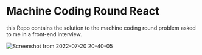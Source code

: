 # Machine Coding Round React

this Repo contains the solution to the machine coding round problem asked to me in a front-end interview.

![Screenshot from 2022-07-20 20-40-05](https://user-images.githubusercontent.com/75086395/180019531-0389cedc-da4e-40df-a789-a01f2d3b2109.png)
